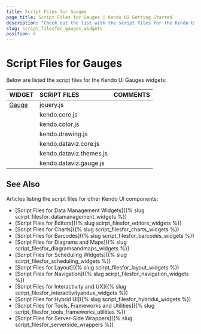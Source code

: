 ```yaml
---
title: Script Files for Gauges
page_title: Script Files for Gauges | Kendo UI Getting Started
description: "Check out the list with the script files for the Kendo UI Gauges widgets."
slug: script_filesfor_gauges_widgets
position: 6
---
```


# Script Files for Gauges

Below are listed the script files for the Kendo UI Gauges widgets:

| WIDGET				| SCRIPT FILES								 |COMMENTS			|
| :---					| :---										|:---						|
| [Gauge](http://demos.telerik.com/kendo-ui/linear-gauge/index)| jquery.js|						|
| 						| kendo.core.js								| 							|
| 						| kendo.color.js							| 							|
| 						| kendo.drawing.js							| 							|
| 						| kendo.dataviz.core.js						| 							|
| 						| kendo.dataviz.themes.js					| 							|
| 						| kendo.dataviz.gauge.js					| 							|

## See Also

Articles listing the script files for other Kendo UI components:

+ [Script Files for Data Management Widgets]({% slug scirpt_filesfor_datamanagement_widgets %})  
+ [Script Files for Editors]({% slug scirpt_filesfor_editors_widgets %})
+ [Script Files for Charts]({% slug script_filesfor_charts_widgets %})
+ [Script Files for Barcodes]({% slug script_filesfor_barcodes_widgets %})
+ [Script Files for Diagrams and Maps]({% slug script_filesfor_diagramsandmaps_widgets %})
+ [Script Files for Scheduling Widgets]({% slug scirpt_filesfor_scheduling_widgets %})
+ [Script Files for Layout]({% slug scirpt_filesfor_layout_widgets %})
+ [Script Files for Navigation]({% slug scirpt_filesfor_navigation_widgets %})
+ [Script Files for Interactivity and UX]({% slug scirpt_filesfor_interactivityandux_widgets %})
+ [Script Files for Hybrid UI]({% slug script_filesfor_hybridui_widgets %})
+ [Script Files for Tools, Frameworks and Utilities]({% slug script_filesfor_tools_frameworks_utilities %})
+ [Script Files for Server-Side Wrappers]({% slug script_filesfor_serverside_wrappers %})
